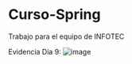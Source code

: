# Curso-Spring
Trabajo para el equipo de INFOTEC


Evidencia Dia 9:
![image](https://user-images.githubusercontent.com/46494068/202579144-d39cff78-0479-4df7-b410-8f2f243cd5f6.png)
